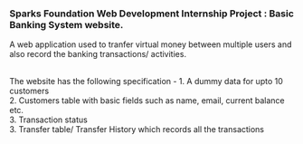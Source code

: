 <h3>Sparks Foundation Web Development Internship Project : <b>Basic Banking System website.</b> </h3>
  A web application used to tranfer virtual money between multiple users and also record the banking transactions/ activities.<br><br>
  
  <p>The website has the following specification -
    1. A dummy data for upto 10 customers<br>
  2. Customers table with basic fields such as name, email, current balance etc.<br>
  3. Transaction status<br>
  3. Transfer table/ Transfer History which records all the transactions</p>
